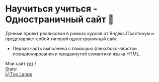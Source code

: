# Научиться учиться - Одностраничный сайт :purple_heart:
Данный проект реализован в рамках курсов от Яндекс.Практикум и представляет собой типовой одностраничный сайт. 
+ Первая часть выполнена с помощью флексбокс-вёрстки позиционирования и продвинутой семантики языка HTML.

Мой cайт 
<a href="https://almatanastasia.github.io/How-to-learn/">тут</a> !<br>
Stats:<br>
[![Top Langs](https://github-readme-stats.vercel.app/api/top-langs/?username=AlmatAnastasia&layout=compact&theme=midnight-purple)](https://github.com/anuraghazra/github-readme-stats)